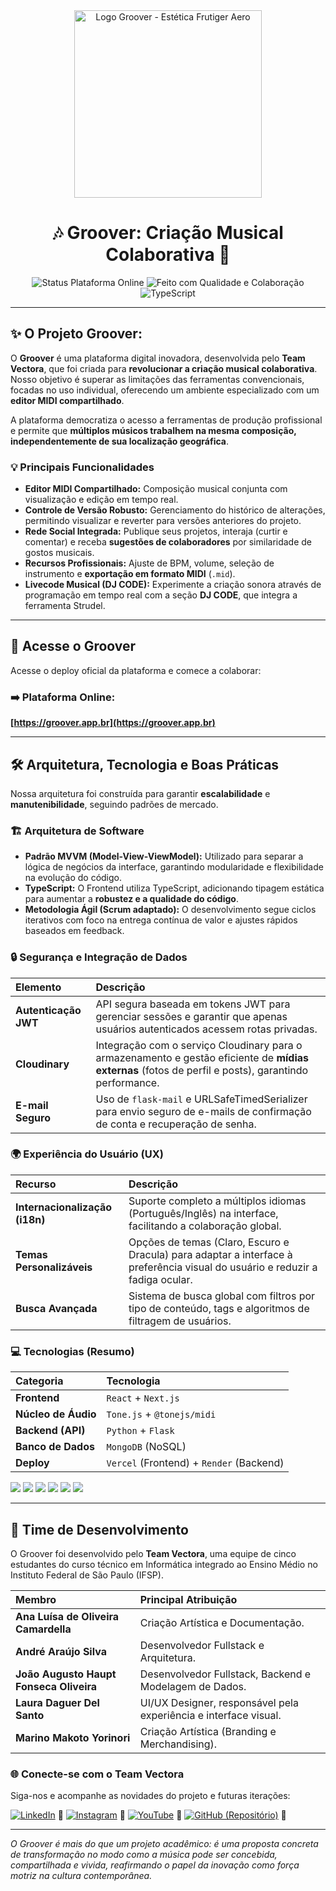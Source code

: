 <div align="center">
  <img src="public/img/vetora_camiseta_costas_png.png" alt="Logo Groover - Estética Frutiger Aero" height="300" />
</div>

<h1 align="center">🎶 Groover: Criação Musical Colaborativa 🎹</h1>

<p align="center">
  <img src="https://img.shields.io/badge/Status-Plataforma%20Online-blue?style=for-the-badge&logo=musicbrainz&logoColor=white" alt="Status Plataforma Online">
  <img src="https://img.shields.io/badge/Feito%20com-Qualidade%20e%20Colabora%C3%A7%C3%A3o-blueviolet?style=for-the-badge&logo=visualstudiocode&logoColor=white" alt="Feito com Qualidade e Colaboração">
  <img src="https://img.shields.io/badge/TypeScript-3178C6?style=for-the-badge&logo=typescript&logoColor=white" alt="TypeScript">
</p>

---

## ✨ O Projeto Groover: 

O **Groover** é uma plataforma digital inovadora, desenvolvida pelo **Team Vectora**, que foi criada para **revolucionar a criação musical colaborativa**. Nosso objetivo é superar as limitações das ferramentas convencionais, focadas no uso individual, oferecendo um ambiente especializado com um **editor MIDI compartilhado**.

A plataforma democratiza o acesso a ferramentas de produção profissional e permite que **múltiplos músicos trabalhem na mesma composição, independentemente de sua localização geográfica**.

### 💡 Principais Funcionalidades

* **Editor MIDI Compartilhado:** Composição musical conjunta com visualização e edição em tempo real.
* **Controle de Versão Robusto:** Gerenciamento do histórico de alterações, permitindo visualizar e reverter para versões anteriores do projeto.
* **Rede Social Integrada:** Publique seus projetos, interaja (curtir e comentar) e receba **sugestões de colaboradores** por similaridade de gostos musicais.
* **Recursos Profissionais:** Ajuste de BPM, volume, seleção de instrumento e **exportação em formato MIDI** (`.mid`).
* **Livecode Musical (DJ CODE):** Experimente a criação sonora através de programação em tempo real com a seção **DJ CODE**, que integra a ferramenta Strudel.

---

## 🔗 Acesse o Groover

Acesse o deploy oficial da plataforma e comece a colaborar:

### ➡️ **Plataforma Online:**
**[https://groover.app.br](https://groover.app.br)**

---

## 🛠️ Arquitetura, Tecnologia e Boas Práticas

Nossa arquitetura foi construída para garantir **escalabilidade** e **manutenibilidade**, seguindo padrões de mercado.

### 🏗️ Arquitetura de Software

* **Padrão MVVM (Model-View-ViewModel):** Utilizado para separar a lógica de negócios da interface, garantindo modularidade e flexibilidade na evolução do código.
* **TypeScript:** O Frontend utiliza TypeScript, adicionando tipagem estática para aumentar a **robustez e a qualidade do código**.
* **Metodologia Ágil (Scrum adaptado):** O desenvolvimento segue ciclos iterativos com foco na entrega contínua de valor e ajustes rápidos baseados em feedback.

### 🔒 Segurança e Integração de Dados

| Elemento | Descrição |
| :--- | :--- |
| **Autenticação JWT** | API segura baseada em tokens JWT para gerenciar sessões e garantir que apenas usuários autenticados acessem rotas privadas. |
| **Cloudinary** | Integração com o serviço Cloudinary para o armazenamento e gestão eficiente de **mídias externas** (fotos de perfil e posts), garantindo performance. |
| **E-mail Seguro** | Uso de `flask-mail` e URLSafeTimedSerializer para envio seguro de e-mails de confirmação de conta e recuperação de senha. |

### 🌍 Experiência do Usuário (UX)

| Recurso | Descrição |
| :--- | :--- |
| **Internacionalização (i18n)** | Suporte completo a múltiplos idiomas (Português/Inglês) na interface, facilitando a colaboração global.
| **Temas Personalizáveis** | Opções de temas (Claro, Escuro e Dracula) para adaptar a interface à preferência visual do usuário e reduzir a fadiga ocular.
| **Busca Avançada** | Sistema de busca global com filtros por tipo de conteúdo, tags e algoritmos de filtragem de usuários.

### 💻 Tecnologias (Resumo)

| Categoria | Tecnologia |
| :--- | :--- |
| **Frontend** | `React` + `Next.js` |
| **Núcleo de Áudio** | `Tone.js` + `@tonejs/midi` |
| **Backend (API)** | `Python` + `Flask` |
| **Banco de Dados** | `MongoDB` (NoSQL) |
| **Deploy** | `Vercel` (Frontend) + `Render` (Backend) |

<div align="left">
  <img src="https://img.shields.io/badge/JavaScript-F7DF1E?style=for-the-badge&logo=javascript&logoColor=black"/>
  <img src="https://img.shields.io/badge/React-20232A?style=for-the-badge&logo=react&logoColor=61DAFB"/>
  <img src="https://img.shields.io/badge/Next-black?style=for-the-badge&logo=next.js&logoColor=white"/>
  <img src="https://img.shields.io/badge/python-3670A0?style=for-the-badge&logo=python&logoColor=ffdd54"/>
  <img src="https://img.shields.io/badge/flask-%23000.svg?style=for-the-badge&logo=flask&logoColor=white"/>
  <img src="https://img.shields.io/badge/MongoDB-%234ea94b.svg?style=for-the-badge&logo=mongodb&logoColor=white"/>
</div>

---

## 🤝 Time de Desenvolvimento

O Groover foi desenvolvido pelo **Team Vectora**, uma equipe de cinco estudantes do curso técnico em Informática integrado ao Ensino Médio no Instituto Federal de São Paulo (IFSP).

| Membro | Principal Atribuição |
| :--- | :--- |
| **Ana Luísa de Oliveira Camardella** | Criação Artística e Documentação. |
| **André Araújo Silva** | Desenvolvedor Fullstack e Arquitetura. |
| **João Augusto Haupt Fonseca Oliveira** | Desenvolvedor Fullstack, Backend e Modelagem de Dados. |
| **Laura Daguer Del Santo** | UI/UX Designer, responsável pela experiência e interface visual. |
| **Marino Makoto Yorinori** | Criação Artística (Branding e Merchandising). |

### 🌐 Conecte-se com o Team Vectora

Siga-nos e acompanhe as novidades do projeto e futuras iterações:

[![LinkedIn](https://img.shields.io/badge/LinkedIn-0A66C2?style=for-the-badge&logo=linkedin&logoColor=white)](https://www.linkedin.com/company/team-vectora/) 🎼
[![Instagram](https://img.shields.io/badge/Instagram-E4405F?style=for-the-badge&logo=instagram&logoColor=white)](https://www.instagram.com/teamvectora/) 🎼
[![YouTube](https://img.shields.io/badge/YouTube-FF0000?style=for-the-badge&logo=youtube&logoColor=white)](https://www.youtube.com/@TeamVectora) 🎼
[![GitHub (Repositório)](https://img.shields.io/badge/GitHub-100000?style=for-the-badge&logo=github&logoColor=white)](https://github.com/team-vectora/groover) 🎼

---

*O Groover é mais do que um projeto acadêmico: é uma proposta concreta de transformação no modo como a música pode ser concebida, compartilhada e vivida, reafirmando o papel da inovação como força motriz na cultura contemporânea.*
